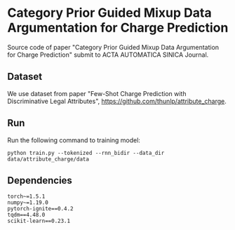 # Category Prior Guided Mixup Data Argumentation for Charge Prediction

Source code of paper "Category Prior Guided Mixup Data Argumentation for Charge Prediction" submit to ACTA AUTOMATICA SINICA Journal.

## Dataset
We use dataset from paper "Few-Shot Charge Prediction with Discriminative Legal Attributes", https://github.com/thunlp/attribute_charge.

## Run
Run the following command to training model:

`
python train.py --tokenized --rnn_bidir --data_dir data/attribute_charge/data 
`

## Dependencies
```
torch~=1.5.1
numpy~=1.19.0
pytorch-ignite==0.4.2
tqdm==4.48.0
scikit-learn==0.23.1
```